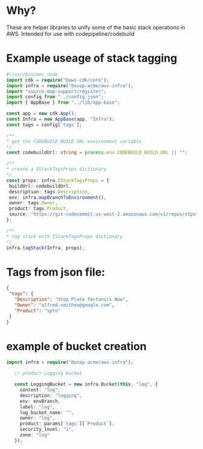 # Why?
These are helper libraries to unify some of the basic stack operations in AWS.
Intended for use with codepipeline/codebuild

# Example useage of stack tagging

 ```ts
#!/usr/bin/env node
import cdk = require("@aws-cdk/core");
import infra = require("@ucop-acme/aws-infra");
import "source-map-support/register";
import config from "../config.json";
import { AppBase } from "../lib/app-base";

const app = new cdk.App();
const Infra = new AppBase(app, "Infra");
const tags = config[`tags`];

/**
 * get the CODEBUILD_BUILD_URL environment variable
 */
const codebuildUrl: string = process.env.CODEBUILD_BUILD_URL || "";

/**
 * create a IStackTagsProps dictionary
 */
const props: infra.IStackTagsProps = {
  buildUrl: codebuildUrl,
  description: tags.Description,
  env: infra.mapBranchToEnvironment(),
  owner: tags.Owner,
  product: tags.Product,
  source: "https://git-codecommit.us-west-2.amazonaws.com/v1/repos/stpn"
};

/**
 * tag stack with IStackTagsProps dictionary
 */
infra.tagStack(Infra, props);
 ```

 # Tags from json file:

 ```json
{
  "tags": {
    "Description": "Stop Plate Tectonics Now",
    "Owner": "alfred.smithee@google.com",
    "Product": "sptn"
  }
}
 ```

 # example of bucket creation
 ```ts
import infra = require("@ucop-acme/aws-infra");

    // product Logging bucket

    const LoggingBucket = new infra.Bucket(this, "log", {
      content: "log",
      description: "logging",
      env: envBranch,
      label: "log",
      log_bucket_name: "",
      owner: "log",
      product: params[`tags`][`Product`],
      security_level: "1",
      zone: "log"
    });
 ```
